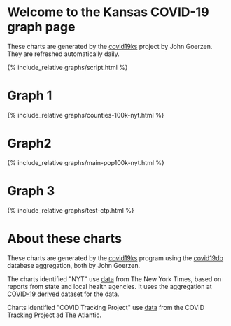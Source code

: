 # Welcome to the Kansas COVID-19 graph page

These charts are generated by the [covid19ks](https://github.com/jgoerzen/covid19ks) project by John Goerzen.  They are refreshed automatically daily.

{% include_relative graphs/script.html %}

# Graph 1

{% include_relative graphs/counties-100k-nyt.html %}

# Graph2

{% include_relative graphs/main-pop100k-nyt.html %}

# Graph 3

{% include_relative graphs/test-ctp.html %}

# About these charts

These charts are generated by the [covid19ks](https://github.com/jgoerzen/covid19ks) program using the [covid19db](https://github.com/jgoerzen/covid19db) database aggregation, both by John Goerzen.

The charts identified "NYT" use [data](https://github.com/nytimes/covid-19-data) from The New York Times, based on reports from state and local health agencies.  It uses the aggregation at [COVID-19 derived dataset](https://github.com/cipriancraciun/covid19-datasets) for the data.

Charts identified "COVID Tracking Project" use [data](https://covidtracking.com/about-data/) from the COVID Tracking Project ad The Atlantic.
